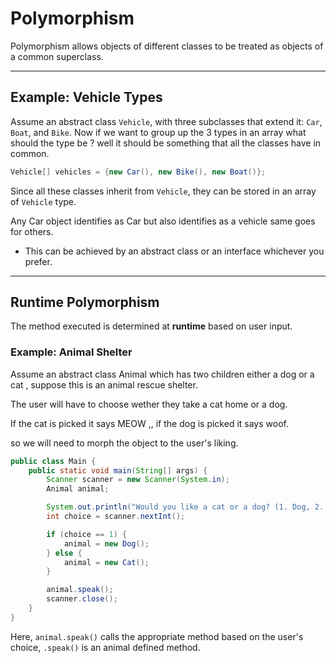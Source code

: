 # Polymorphism

Polymorphism allows objects of different classes to be treated as objects of a common superclass.

---
## Example: Vehicle Types

Assume an abstract class `Vehicle`, with three subclasses that extend it: `Car`, `Boat`, and `Bike`.
Now if we want to group up the 3 types in an array what should the type be ? well it should be something that all the classes have in common.

```java
Vehicle[] vehicles = {new Car(), new Bike(), new Boat()};
```

Since all these classes inherit from `Vehicle`, they can be stored in an array of `Vehicle` type.

Any Car object identifies as Car but also identifies as a vehicle  same goes for others.

* This can be achieved by an abstract class or an interface whichever you prefer.

---
## Runtime Polymorphism

The method executed is determined at **runtime** based on user input.

### Example: Animal Shelter
Assume an abstract class Animal  which has two children either a dog or a cat , suppose this is an animal rescue shelter.

The user will have to choose wether they take a cat home or a dog.

If the cat is picked it says MEOW  ,, if the dog is picked it says woof. 

so we will need to morph the object to the user's liking.

```java
public class Main {
    public static void main(String[] args) {
        Scanner scanner = new Scanner(System.in);
        Animal animal;

        System.out.println("Would you like a cat or a dog? (1. Dog, 2. Cat)");
        int choice = scanner.nextInt();

        if (choice == 1) {
            animal = new Dog();
        } else {
            animal = new Cat();
        }

        animal.speak();
        scanner.close();
    }
}
```

Here, `animal.speak()` calls the appropriate method based on the user's choice, `.speak()` is an animal defined method.
